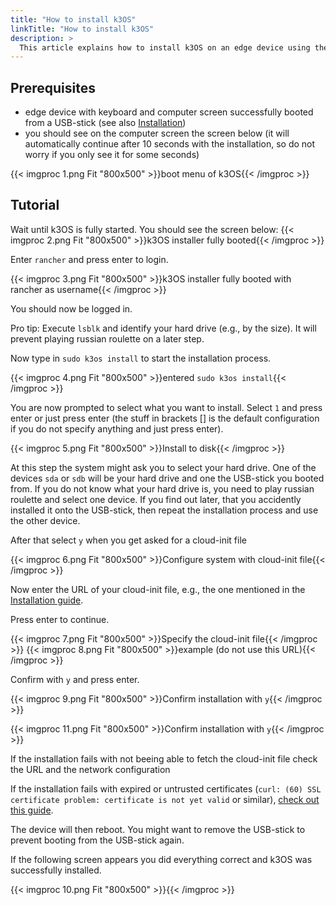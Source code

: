 ```yaml
---
title: "How to install k3OS"
linkTitle: "How to install k3OS"
description: >
  This article explains how to install k3OS on an edge device using the United Manufacturing Hub installation script.
---
```


## Prerequisites

- edge device with keyboard and computer screen successfully booted from a USB-stick (see also [Installation](/docs/getting-started/setup-development/))
- you should see on the computer screen the screen below (it will automatically continue after 10 seconds with the installation, so do not worry if you only see it for some seconds)

{{< imgproc 1.png Fit "800x500" >}}boot menu of k3OS{{< /imgproc >}}

## Tutorial

Wait until k3OS is fully started. You should see the screen below:
{{< imgproc 2.png Fit "800x500" >}}k3OS installer fully booted{{< /imgproc >}}

Enter `rancher` and press enter to login.

{{< imgproc 3.png Fit "800x500" >}}k3OS installer fully booted with rancher as username{{< /imgproc >}}

You should now be logged in. 

Pro tip: Execute `lsblk` and identify your hard drive (e.g., by the size). It will prevent playing russian roulette on a later step.

Now type in `sudo k3os install` to start the installation process.

{{< imgproc 4.png Fit "800x500" >}}entered `sudo k3os install`{{< /imgproc >}}

You are now prompted to select what you want to install. Select `1` and press enter or just press enter (the stuff in brackets [] is the default configuration if you do not specify anything and just press enter).

{{< imgproc 5.png Fit "800x500" >}}Install to disk{{< /imgproc >}}

At this step the system might ask you to select your hard drive. One of the devices `sda` or `sdb` will be your hard drive and one the USB-stick you booted from. If you do not know what your hard drive is, you need to play russian roulette and select one device. If you find out later, that you accidently installed it onto the USB-stick, then repeat the installation process and use the other device.

After that select `y` when you get asked for a cloud-init file

{{< imgproc 6.png Fit "800x500" >}}Configure system with cloud-init file{{< /imgproc >}}

Now enter the URL of your cloud-init file, e.g., the one mentioned in the [Installation guide](/docs/getting-started/setup-development/). 

Press enter to continue.

{{< imgproc 7.png Fit "800x500" >}}Specify the cloud-init file{{< /imgproc >}}
{{< imgproc 8.png Fit "800x500" >}}example (do not use this URL){{< /imgproc >}}

Confirm with `y` and press enter.

{{< imgproc 9.png Fit "800x500" >}}Confirm installation with `y`{{< /imgproc >}}

{{< imgproc 11.png Fit "800x500" >}}Confirm installation with `y`{{< /imgproc >}}

If the installation fails with not beeing able to fetch the cloud-init file check the URL and the network configuration

If the installation fails with expired or untrusted certificates (`curl: (60) SSL certificate problem: certificate is not yet valid` or similar), [check out this guide](/docs/tutorials/how-to-fix-invalid-certs-due-to-misconfigured-date/).

The device will then reboot. You might want to remove the USB-stick to prevent booting from the USB-stick again.

If the following screen appears you did everything correct and k3OS was successfully installed.

{{< imgproc 10.png Fit "800x500" >}}{{< /imgproc >}}

